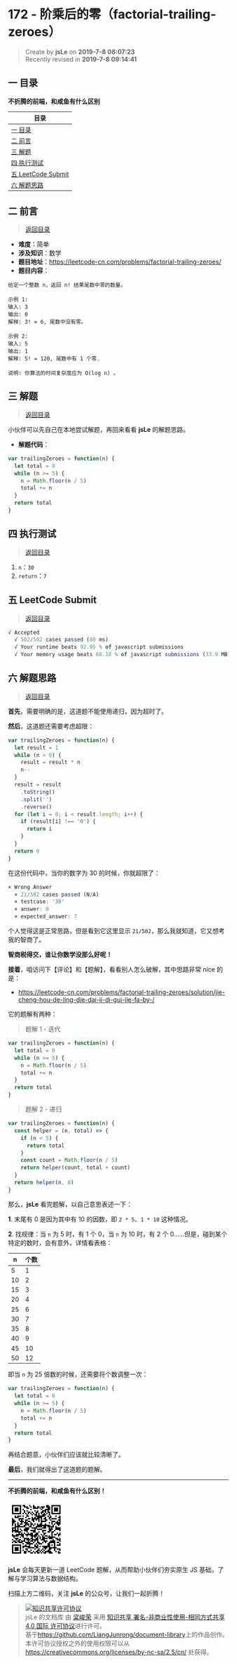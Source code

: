 # 172 - 阶乘后的零（factorial-trailing-zeroes）

> Create by **jsLe** on **2019-7-8 08:07:23**  
> Recently revised in **2019-7-8 09:14:41**

## <a name="chapter-one" id="chapter-one">一 目录</a>

**不折腾的前端，和咸鱼有什么区别**

| 目录                                                                                             |
| ------------------------------------------------------------------------------------------------ |
| [一 目录](#chapter-one)                                                                          |
| <a name="catalog-chapter-two" id="catalog-chapter-two"></a>[二 前言](#chapter-two)               |
| <a name="catalog-chapter-three" id="catalog-chapter-three"></a>[三 解题](#chapter-three)         |
| <a name="catalog-chapter-four" id="catalog-chapter-four"></a>[四 执行测试](#chapter-four)        |
| <a name="catalog-chapter-five" id="catalog-chapter-five"></a>[五 LeetCode Submit](#chapter-five) |
| <a name="catalog-chapter-six" id="catalog-chapter-six"></a>[六 解题思路](#chapter-six)           |

## <a name="chapter-two" id="chapter-two">二 前言</a>

> [返回目录](#chapter-one)

- **难度**：简单
- **涉及知识**：数学
- **题目地址**：https://leetcode-cn.com/problems/factorial-trailing-zeroes/
- **题目内容**：

```
给定一个整数 n，返回 n! 结果尾数中零的数量。

示例 1:
输入: 3
输出: 0
解释: 3! = 6, 尾数中没有零。

示例 2:
输入: 5
输出: 1
解释: 5! = 120, 尾数中有 1 个零.

说明: 你算法的时间复杂度应为 O(log n) 。
```

## <a name="chapter-three" id="chapter-three">三 解题</a>

> [返回目录](#chapter-one)

小伙伴可以先自己在本地尝试解题，再回来看看 **jsLe** 的解题思路。

- **解题代码**：

```js
var trailingZeroes = function(n) {
  let total = 0
  while (n >= 5) {
    n = Math.floor(n / 5)
    total += n
  }
  return total
}
```

## <a name="chapter-four" id="chapter-four">四 执行测试</a>

> [返回目录](#chapter-one)

1. `n`：`30`
2. `return`：`7`

## <a name="chapter-five" id="chapter-five">五 LeetCode Submit</a>

> [返回目录](#chapter-one)

```js
√ Accepted
  √ 502/502 cases passed (80 ms)
  √ Your runtime beats 92.95 % of javascript submissions
  √ Your memory usage beats 68.18 % of javascript submissions (33.9 MB)
```

## <a name="chapter-six" id="chapter-six">六 解题思路</a>

> [返回目录](#chapter-one)

**首先**，需要明确的是，这道题不能使用递归，因为超时了。

**然后**，这道题还需要考虑超限：

```js
var trailingZeroes = function(n) {
  let result = 1
  while (n > 0) {
    result = result * n
    n--
  }
  result = result
    .toString()
    .split('')
    .reverse()
  for (let i = 0; i < result.length; i++) {
    if (result[i] !== '0') {
      return i
    }
  }
  return 0
}
```

在这份代码中，当你的数字为 30 的时候，你就超限了：

```js
× Wrong Answer
  × 21/502 cases passed (N/A)
  × testcase: '30'
  × answer: 0
  × expected_answer: 7
```

个人觉得这是正常思路，但是看到它这里显示 `21/502`，那么我就知道，它又想考我的智商了。

**智商税得交，谁让你数学没那么好呢！**

**接着**，咱访问下【评论】和【题解】，看看别人怎么破解，其中思路非常 nice 的是：

- https://leetcode-cn.com/problems/factorial-trailing-zeroes/solution/jie-cheng-hou-de-ling-die-dai-ji-di-gui-jie-fa-by-/

它的题解有两种：

> 题解 1 - 迭代

```js
var trailingZeroes = function(n) {
  let total = 0
  while (n >= 5) {
    n = Math.floor(n / 5)
    total += n
  }
  return total
}
```

> 题解 2 - 递归

```js
var trailingZeroes = function(n) {
  const helper = (n, total) => {
    if (n < 5) {
      return total
    }
    const count = Math.floor(n / 5)
    return helper(count, total + count)
  }
  return helper(n, 0)
}
```

那么，**jsLe** 看完题解，以自己意思表述一下：

**1**. 末尾有 0 是因为其中有 10 的因数，即 `2 * 5`、`1 * 10` 这种情况。

**2**. 找规律：当 `n` 为 5 时，有 1 个 0，当 `n` 为 10 时，有 2 个 0……但是，碰到某个特定的数时，会有意外，详情看表格：

| n   | 个数 |
| --- | ---- |
| 5   | 1    |
| 10  | 2    |
| 15  | 3    |
| 20  | 4    |
| 25  | 6    |
| 30  | 7    |
| 35  | 8    |
| 40  | 9    |
| 45  | 10   |
| 50  | 12   |

即当 `n` 为 25 倍数的时候，还需要将个数调整一次：

```js
var trailingZeroes = function(n) {
  let total = 0
  while (n >= 5) {
    n = Math.floor(n / 5)
    total += n
  }
  return total
}
```

再结合题意，小伙伴们应该就比较清晰了。

**最后**，我们就得出了这道题的题解。

---

**不折腾的前端，和咸鱼有什么区别！**

![图](../../../public-repertory/img/z-small-wechat-public-address.jpg)

**jsLe** 会每天更新一道 LeetCode 题解，从而帮助小伙伴们夯实原生 JS 基础，了解与学习算法与数据结构。

扫描上方二维码，关注 **jsLe** 的公众号，让我们一起折腾！

> <a rel="license" href="http://creativecommons.org/licenses/by-nc-sa/4.0/"><img alt="知识共享许可协议" style="border-width:0" src="https://i.creativecommons.org/l/by-nc-sa/4.0/88x31.png" /></a><br /><span xmlns:dct="http://purl.org/dc/terms/" property="dct:title">jsLe 的文档库</span> 由 <a xmlns:cc="http://creativecommons.org/ns#" href="https://github.com/LiangJunrong/document-library" property="cc:attributionName" rel="cc:attributionURL">梁峻荣</a> 采用 <a rel="license" href="http://creativecommons.org/licenses/by-nc-sa/4.0/">知识共享 署名-非商业性使用-相同方式共享 4.0 国际 许可协议</a>进行许可。<br />基于<a xmlns:dct="http://purl.org/dc/terms/" href="https://github.com/LiangJunrong/document-library" rel="dct:source">https://github.com/LiangJunrong/document-library</a>上的作品创作。<br />本许可协议授权之外的使用权限可以从 <a xmlns:cc="http://creativecommons.org/ns#" href="https://creativecommons.org/licenses/by-nc-sa/2.5/cn/" rel="cc:morePermissions">https://creativecommons.org/licenses/by-nc-sa/2.5/cn/</a> 处获得。
